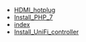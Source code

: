 * [HDMI_hotplug](HDMI_hotplug.md)
* [Install_PHP_7](Install_PHP_7.md)
* [index](index.md)
* [Install_UniFi_controller](Install_UniFi_controller.md)
